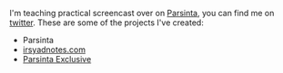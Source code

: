 <!-- ![Statistic](https://github-readme-stats.vercel.app/api?username=irsyadadl&show_icons=true&theme=default&border_radius=24&count_private=true) -->

I'm teaching practical screencast over on [Parsinta](https://parsinta.com), you can find me on [twitter](https://twitter.com/irsyadadl). These are some of the projects I've created:

-   Parsinta
-   [irsyadnotes.com](https://github.com/irsyadadl/irsyadnotes.com)
-   [Parsinta Exclusive](https://github.com/irsyadadl/parsinta-exclusive)
